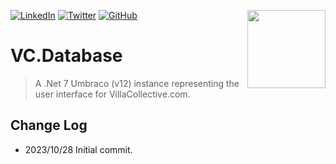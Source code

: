 <a href="coderpro.net" target="_blank"><img src="https://coderpro.net/media/g0qlgmoq/coderpro_jump_blue_300w.gif" align="right" width="125" /></a>

[![LinkedIn][linkedin-shield]][linkedin-url]
[![Twitter](https://img.shields.io/twitter/url/https/twitter.com/cloudposse.svg?style=social&label=Follow%20%40coderProNet)](https://twitter.com/coderProNet)
[![GitHub](https://img.shields.io/github/followers/coderpros?label=Follow&style=social)](https://github.com/coderpros)

[linkedin-shield]: https://img.shields.io/badge/-LinkedIn-black.svg?style=flat-square&logo=linkedin&colorB=555
[linkedin-url]: https://linkedin.com/company/coderpros
[twitter-shield]: https://img.shields.io/twitter/follow/coderpronet?style=social
[twitter-follow-url]: https://img.shields.io/twitter/follow/coderpronet?style=social
[github-shield]: https://img.shields.io/github/followers/coderpros?label=Follow&style=social
[github-follow-url]: https://img.shields.io/twitter/follow/coderpronet?style=social

# VC.Database
> A .Net 7 Umbraco (v12) instance representing the user interface for VillaCollective.com.

## Change Log
- 2023/10/28 Initial commit.
